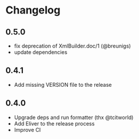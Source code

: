 # Changelog

## 0.5.0
* fix deprecation of XmlBuilder.doc/1 (@breunigs)
* update dependencies

## 0.4.1
* Add missing VERSION file to the release

## 0.4.0
* Upgrade deps and run formatter (thx @tcitworld)
* Add Eliver to the release process
* Improve CI
